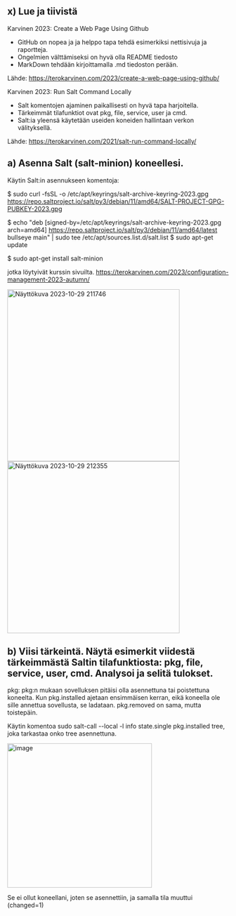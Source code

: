 ## x) Lue ja tiivistä

 Karvinen 2023: Create a Web Page Using Github

- GitHub on nopea ja ja helppo tapa tehdä esimerkiksi nettisivuja ja raportteja.
- Ongelmien välttämiseksi on hyvä olla README tiedosto
- MarkDown tehdään kirjoittamalla .md tiedoston perään.

Lähde: https://terokarvinen.com/2023/create-a-web-page-using-github/

Karvinen 2023: Run Salt Command Locally

- Salt komentojen ajaminen paikallisesti on hyvä tapa harjoitella.
- Tärkeimmät tilafunktiot ovat pkg, file, service, user ja cmd.
- Salt:ia yleensä käytetään useiden koneiden hallintaan verkon välityksellä.

Lähde: https://terokarvinen.com/2021/salt-run-command-locally/

## a) Asenna Salt (salt-minion) koneellesi.

Käytin Salt:in asennukseen komentoja:


$ sudo curl -fsSL -o /etc/apt/keyrings/salt-archive-keyring-2023.gpg https://repo.saltproject.io/salt/py3/debian/11/amd64/SALT-PROJECT-GPG-PUBKEY-2023.gpg

$ echo "deb [signed-by=/etc/apt/keyrings/salt-archive-keyring-2023.gpg arch=amd64] https://repo.saltproject.io/salt/py3/debian/11/amd64/latest bullseye main" | sudo tee /etc/apt/sources.list.d/salt.list
$ sudo apt-get update

$ sudo apt-get install salt-minion

jotka löytyivät kurssin sivuilta. https://terokarvinen.com/2023/configuration-management-2023-autumn/

<img width="392" alt="Näyttökuva 2023-10-29 211746" src="https://github.com/TuuHei/palvelinten-hallinta/assets/122973223/b5b0b678-d333-44e0-a9c9-a66fd974942c">

<img width="392" alt="Näyttökuva 2023-10-29 212355" src="https://github.com/TuuHei/palvelinten-hallinta/assets/122973223/fb67a69e-d07c-4823-be7e-f8d0d313adcc">

## b) Viisi tärkeintä. Näytä esimerkit viidestä tärkeimmästä Saltin tilafunktiosta: pkg, file, service, user, cmd. Analysoi ja selitä tulokset.

pkg: pkg:n mukaan sovelluksen pitäisi olla asennettuna tai poistettuna koneelta. Kun pkg.installed ajetaan ensimmäisen kerran, eikä koneella ole sille annettua sovellusta, se ladataan. pkg.removed on sama, mutta toistepäin.

Käytin komentoa sudo salt-call --local -l info state.single pkg.installed tree, joka tarkastaa onko tree asennettuna. 

<img width="329" alt="image" src="https://github.com/TuuHei/palvelinten-hallinta/assets/122973223/f0087c3d-d029-4459-a617-c8130b62f18f">

Se ei ollut koneellani, joten se asennettiin, ja samalla tila muuttui (changed=1)
